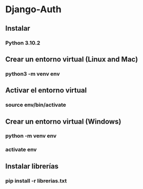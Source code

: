 # Django-Auth

## Instalar
### Python 3.10.2

## Crear un entorno virtual (Linux and Mac)
### python3 -m venv env
## Activar el entorno virtual
### source env/bin/activate

## Crear un entorno virtual (Windows)
### python -m venv env
### activate env

## Instalar librerías
### pip install -r librerias.txt

